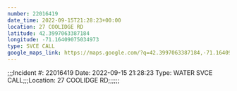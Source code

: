 ```yaml
---
number: 22016419
date_time: 2022-09-15T21:28:23+00:00
location: 27 COOLIDGE RD
latitude: 42.3997063387184
longitude: -71.16409075034973
type: SVCE CALL
google_maps_link: https://maps.google.com/?q=42.3997063387184,-71.16409075034973
---
```


;;;Incident #: 22016419  Date: 2022-09-15 21:28:23   Type: WATER SVCE CALL;;;Location: 27 COOLIDGE RD;;;;;;
